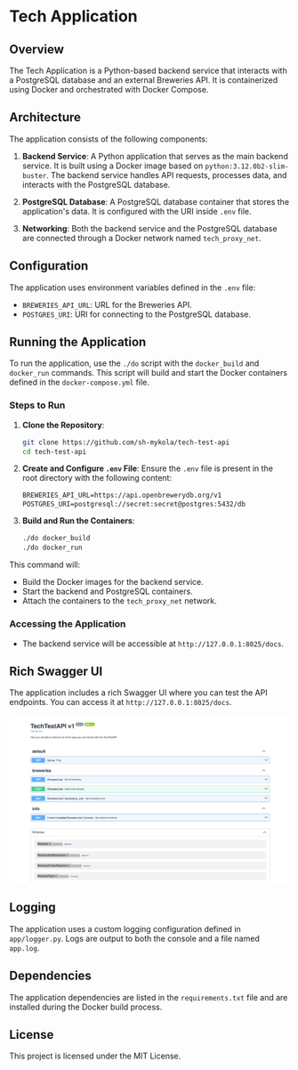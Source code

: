 # Tech Application

## Overview

The Tech Application is a Python-based backend service that interacts with a PostgreSQL database and an external Breweries API. It is containerized using Docker and orchestrated with Docker Compose.

## Architecture

The application consists of the following components:

1. **Backend Service**: A Python application that serves as the main backend service. It is built using a Docker image based on `python:3.12.0b2-slim-buster`. The backend service handles API requests, processes data, and interacts with the PostgreSQL database.

2. **PostgreSQL Database**: A PostgreSQL database container that stores the application's data. It is configured with the URI inside `.env` file.

3. **Networking**: Both the backend service and the PostgreSQL database are connected through a Docker network named `tech_proxy_net`.

## Configuration

The application uses environment variables defined in the `.env` file:

- `BREWERIES_API_URL`: URL for the Breweries API.
- `POSTGRES_URI`: URI for connecting to the PostgreSQL database.

## Running the Application

To run the application, use the `./do` script with the `docker_build` and `docker_run` commands. This script will build and start the Docker containers defined in the `docker-compose.yml` file.

### Steps to Run

1. **Clone the Repository**:
    ```sh
    git clone https://github.com/sh-mykola/tech-test-api
    cd tech-test-api
    ```

2. **Create and Configure `.env` File**:
    Ensure the `.env` file is present in the root directory with the following content:
    ```dotenv
    BREWERIES_API_URL=https://api.openbrewerydb.org/v1
    POSTGRES_URI=postgresql://secret:secret@postgres:5432/db
    ```

3. **Build and Run the Containers**:
    ```sh
    ./do docker_build
    ./do docker_run
    ```

This command will:
- Build the Docker images for the backend service.
- Start the backend and PostgreSQL containers.
- Attach the containers to the `tech_proxy_net` network.

### Accessing the Application

- The backend service will be accessible at `http://127.0.0.1:8025/docs`.

## Rich Swagger UI

The application includes a rich Swagger UI where you can test the API endpoints. You can access it at `http://127.0.0.1:8025/docs`.

![Swagger UI Placeholder](docs/swagger-main.png)

## Logging

The application uses a custom logging configuration defined in `app/logger.py`. Logs are output to both the console and a file named `app.log`.

## Dependencies

The application dependencies are listed in the `requirements.txt` file and are installed during the Docker build process.

## License

This project is licensed under the MIT License.
